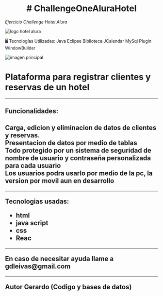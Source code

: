 <h1 align="center"> # ChallengeOneAluraHotel </h1>
<em> Ejercicio Challenge Hotel Alura  </em>

![logo hotel alura](https://user-images.githubusercontent.com/91544872/189419040-c093db78-c970-4960-8aca-ffcc11f7ffaf.png)

🖥️ Tecnologías Utilizadas:
Java
Eclipse
Biblioteca JCalendar
MySql
Plugin WindowBuilder

![imagen principal](https://user-images.githubusercontent.com/91544872/189419249-06b539da-7cf2-4d40-a711-618a5c872096.png)

<h1>Plataforma para registrar clientes y reservas de un hotel</h1>

<hr>

<h2>Funcionalidades:<h2>
<p> Carga, edicion y eliminacion de datos de clientes y reservas.
<br>
Presentacion de datos por medio de tablas
<br>
Todo protegido por un sistema de seguridad de nombre de usuario y contraseña personalizada para cada usuario
<br>
Los usuarios podra usarlo por medio de la pc, la version por movil aun en desarrollo </p>

<hr>
<p>Tecnologias usadas:
<ul>
<li>html</li>
<li>java script</li>
<li>css</li>
<li>Reac</li>
</ul>

<hr>
<p>En caso de necesitar ayuda llame a 
gdleivas@gmail.com<p>

<hr>
<p> Autor Gerardo (Codigo y bases de datos)</p>
